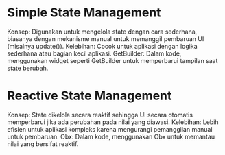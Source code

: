 # Simple State Management

Konsep: Digunakan untuk mengelola state dengan cara sederhana, biasanya dengan mekanisme manual untuk memanggil pembaruan UI (misalnya update()).
Kelebihan: Cocok untuk aplikasi dengan logika sederhana atau bagian kecil aplikasi.
GetBuilder: Dalam kode, menggunakan widget seperti GetBuilder untuk memperbarui tampilan saat state berubah.


# Reactive State Management

Konsep: State dikelola secara reaktif sehingga UI secara otomatis memperbarui jika ada perubahan pada nilai yang diawasi.
Kelebihan: Lebih efisien untuk aplikasi kompleks karena mengurangi pemanggilan manual untuk pembaruan.
Obx: Dalam kode, menggunakan Obx untuk memantau nilai yang bersifat reaktif.